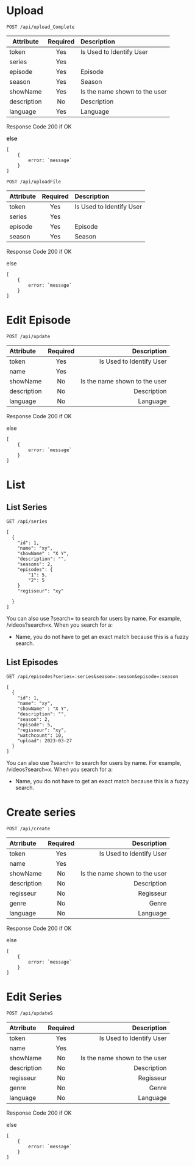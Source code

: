 # Upload
```
POST /api/upload_Complete
```

| Attribute   | Required | Description                   |
|-------------|:--------:|:------------------------------|
| token       |   Yes    | Is Used to Identify User      |
| series      |   Yes    |                               |
| episode     |   Yes    | Episode                       |
| season      |   Yes    | Season                        |
| showName    |   Yes    | Is the name shown to the user |
| description |    No    | Description                   |
| language    |   Yes    | Language                      |

Response Code 200 if OK

**else**

```
[
    {
        error: `message`
    }
]
```

```
POST /api/uploadFile
```
| Attribute   | Required | Description                   |
|:------------|:--------:|:------------------------------|
| token       |   Yes    | Is Used to Identify User      |
| series      |   Yes    |                               |
| episode     |   Yes    | Episode                       |
| season      |   Yes    | Season                        |

Response Code 200 if OK

else

```
[
    {
        error: `message`
    }
]
```

# Edit Episode

```
POST /api/update
```

| Attribute   | Required |                   Description |
|:------------|:--------:|------------------------------:|
| token       |   Yes    |      Is Used to Identify User |
| name        |   Yes    |                               |
| showName    |    No    | Is the name shown to the user |
| description |    No    |                   Description |
| language    |    No    |                      Language |


Response Code 200 if OK

else

```
[
    {
        error: `message`
    }
]
```

# List

## List Series

```GET /api/series```

```
[
  {
    "id": 1,
    "name": "xy",
    "showName" : "X Y",
    "description": "",
    "seasons": 2,
    "episodes": {
        "1": 5,
        "2": 5
    }
    "regisseur": "xy"
    
  }
]
```

You can also use ?search= to search for users by name. For example, /videos?search=x. When
you search for a:
<ul>
<li>Name, you do not have to get an exact match because this is a fuzzy search.</li>
</ul>

## List Episodes

```GET /api/episodes?series=:series&season=:season&episode=:season```

```
[
  {
    "id": 1,
    "name": "xy",
    "showName" : "X Y",
    "description": "",
    "season": 2,
    "episode": 5,
    "regisseur": "xy",
    "watchcount": 10,
    "upload": 2023-03-27
  }
]
```

You can also use ?search= to search for users by name. For example, /videos?search=x. When
you search for a:
<ul>
<li>Name, you do not have to get an exact match because this is a fuzzy search.</li>
</ul>

# Create series

```
POST /api/create
```

| Atrribute   | Required |                   Description |
|:------------|:--------:|------------------------------:|
| token       |   Yes    |      Is Used to Identify User |
| name        |   Yes    |                               |
| showName    |    No    | Is the name shown to the user |
| description |    No    |                   Description |
| regisseur   |    No    |                     Regisseur |
| genre       |    No    |                         Genre |
| language    |    No    |                      Language |

Response Code 200 if OK

else

```
[
    {
        error: `message`
    }
]
```

# Edit Series
```
POST /api/updateS
```

| Atrribute   | Required |                   Description |
|:------------|:--------:|------------------------------:|
| token       |   Yes    |      Is Used to Identify User |
| name        |   Yes    |                               |
| showName    |    No    | Is the name shown to the user |
| description |    No    |                   Description |
| regisseur   |    No    |                     Regisseur |
| genre       |    No    |                         Genre |
| language    |    No    |                      Language |


Response Code 200 if OK

else

```
[
    {
        error: `message`
    }
]
```